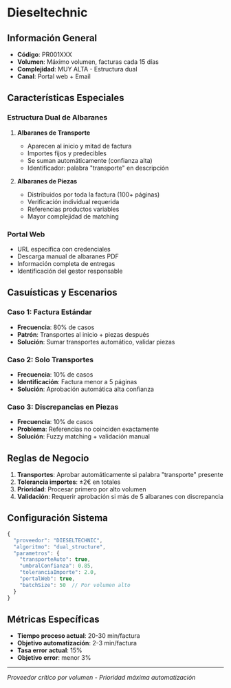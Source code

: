 # Dieseltechnic

## Información General
- **Código**: PR001XXX
- **Volumen**: Máximo volumen, facturas cada 15 días
- **Complejidad**: MUY ALTA - Estructura dual
- **Canal**: Portal web + Email

## Características Especiales

### Estructura Dual de Albaranes
1. **Albaranes de Transporte**
   - Aparecen al inicio y mitad de factura
   - Importes fijos y predecibles
   - Se suman automáticamente (confianza alta)
   - Identificador: palabra "transporte" en descripción

2. **Albaranes de Piezas**
   - Distribuidos por toda la factura (100+ páginas)
   - Verificación individual requerida
   - Referencias productos variables
   - Mayor complejidad de matching

### Portal Web
- URL específica con credenciales
- Descarga manual de albaranes PDF
- Información completa de entregas
- Identificación del gestor responsable

## Casuísticas y Escenarios

### Caso 1: Factura Estándar
- **Frecuencia**: 80% de casos
- **Patrón**: Transportes al inicio + piezas después
- **Solución**: Sumar transportes automático, validar piezas

### Caso 2: Solo Transportes
- **Frecuencia**: 10% de casos
- **Identificación**: Factura menor a 5 páginas
- **Solución**: Aprobación automática alta confianza

### Caso 3: Discrepancias en Piezas
- **Frecuencia**: 10% de casos
- **Problema**: Referencias no coinciden exactamente
- **Solución**: Fuzzy matching + validación manual

## Reglas de Negocio

1. **Transportes**: Aprobar automáticamente si palabra "transporte" presente
2. **Tolerancia importes**: ±2€ en totales
3. **Prioridad**: Procesar primero por alto volumen
4. **Validación**: Requerir aprobación si más de 5 albaranes con discrepancia

## Configuración Sistema

```javascript
{
  "proveedor": "DIESELTECHNIC",
  "algoritmo": "dual_structure",
  "parametros": {
    "transporteAuto": true,
    "umbralConfianza": 0.85,
    "toleranciaImporte": 2.0,
    "portalWeb": true,
    "batchSize": 50  // Por volumen alto
  }
}
```

## Métricas Específicas
- **Tiempo proceso actual**: 20-30 min/factura
- **Objetivo automatización**: 2-3 min/factura
- **Tasa error actual**: 15%
- **Objetivo error**: menor 3%

---

*Proveedor crítico por volumen - Prioridad máxima automatización*